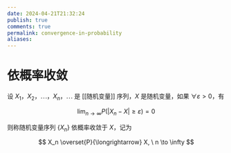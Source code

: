 ```yaml
---
date: 2024-04-21T21:32:24
publish: true
comments: true
permalink: convergence-in-probability
aliases:
---
```


# 依概率收敛

设 $X_1$，$X_2$，$\cdots$，$X_n$，$\cdots$ 是 [[随机变量]] 序列，$X$ 是随机变量，如果 $\forall \varepsilon > 0$，有

$$
\lim_{n \to \infty} P \left ( \left | X_n - X \right | \ge \varepsilon \right ) = 0
$$

则称随机变量序列 $\{ X_n \}$ 依概率收敛于 $X$，记为

$$
X_n \overset{P}{\longrightarrow} X, \  n \to \infty
$$
